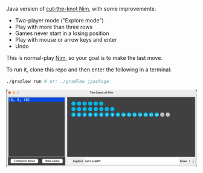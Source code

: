 Java version of [cut-the-knot Nim](http://www.cut-the-knot.org/nim_st.shtml),
with some improvements:

* Two-player mode ("Explore mode")
* Play with more than three rows
* Games never start in a losing position
* Play with mouse or arrow keys and enter
* Undo

This is normal-play [Nim](https://en.wikipedia.org/wiki/Nim),
so your goal is to make the last move.

To run it, clone this repo and then enter the following in a terminal:

```bash
./gradlew run # or: ./gradlew jpackage
```

<p align="center"><img src="img/Nim.png"></p>
